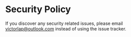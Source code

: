 # Security Policy

If you discover any security related issues, please email victorlap@outlook.com instead of using the issue tracker.
